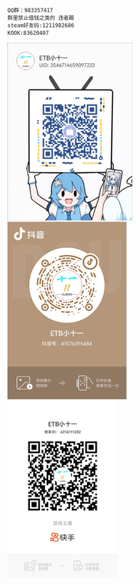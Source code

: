 ```txt
QQ群：983357417
群里禁止借钱之类的 违者踢
steam好友码:1211982686
KOOK:83620407
```

<img src="bilbil.jpg" alt="B站" height="400px"><img src="douyin.jpg" alt="B站" height="400px"><img src="kuaishou.jpg" alt="B站" height="400px">